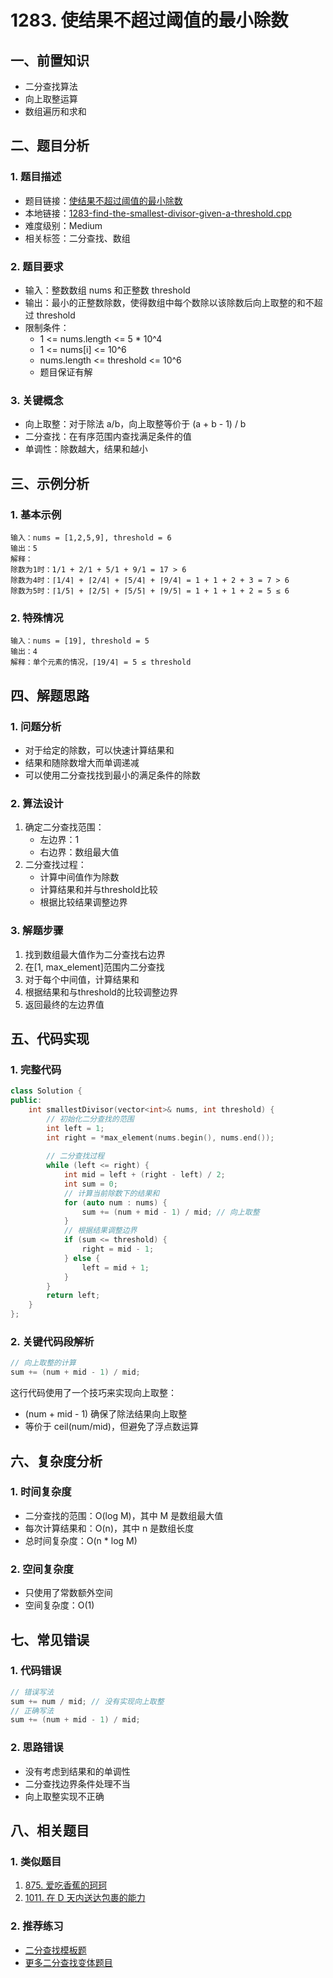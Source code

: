 # 1283. 使结果不超过阈值的最小除数

## 一、前置知识
- 二分查找算法
- 向上取整运算
- 数组遍历和求和

## 二、题目分析

### 1. 题目描述
- 题目链接：[使结果不超过阈值的最小除数](https://leetcode.cn/problems/find-the-smallest-divisor-given-a-threshold/description/)
- 本地链接：[1283-find-the-smallest-divisor-given-a-threshold.cpp](../Algorithm/LeetCode/All/1283-find-the-smallest-divisor-given-a-threshold.cpp)
- 难度级别：Medium
- 相关标签：二分查找、数组

### 2. 题目要求
- 输入：整数数组 nums 和正整数 threshold
- 输出：最小的正整数除数，使得数组中每个数除以该除数后向上取整的和不超过 threshold
- 限制条件：
  - 1 <= nums.length <= 5 * 10^4
  - 1 <= nums[i] <= 10^6
  - nums.length <= threshold <= 10^6
  - 题目保证有解

### 3. 关键概念
- 向上取整：对于除法 a/b，向上取整等价于 (a + b - 1) / b
- 二分查找：在有序范围内查找满足条件的值
- 单调性：除数越大，结果和越小

## 三、示例分析

### 1. 基本示例
```
输入：nums = [1,2,5,9], threshold = 6
输出：5
解释：
除数为1时：1/1 + 2/1 + 5/1 + 9/1 = 17 > 6
除数为4时：⌈1/4⌉ + ⌈2/4⌉ + ⌈5/4⌉ + ⌈9/4⌉ = 1 + 1 + 2 + 3 = 7 > 6
除数为5时：⌈1/5⌉ + ⌈2/5⌉ + ⌈5/5⌉ + ⌈9/5⌉ = 1 + 1 + 1 + 2 = 5 ≤ 6
```

### 2. 特殊情况
```
输入：nums = [19], threshold = 5
输出：4
解释：单个元素的情况，⌈19/4⌉ = 5 ≤ threshold
```

## 四、解题思路

### 1. 问题分析
- 对于给定的除数，可以快速计算结果和
- 结果和随除数增大而单调递减
- 可以使用二分查找找到最小的满足条件的除数

### 2. 算法设计
1. 确定二分查找范围：
   - 左边界：1
   - 右边界：数组最大值
2. 二分查找过程：
   - 计算中间值作为除数
   - 计算结果和并与threshold比较
   - 根据比较结果调整边界

### 3. 解题步骤
1. 找到数组最大值作为二分查找右边界
2. 在[1, max_element]范围内二分查找
3. 对于每个中间值，计算结果和
4. 根据结果和与threshold的比较调整边界
5. 返回最终的左边界值

## 五、代码实现

### 1. 完整代码
```cpp
class Solution {
public:
    int smallestDivisor(vector<int>& nums, int threshold) {
        // 初始化二分查找的范围
        int left = 1;
        int right = *max_element(nums.begin(), nums.end());
        
        // 二分查找过程
        while (left <= right) {
            int mid = left + (right - left) / 2;
            int sum = 0;
            // 计算当前除数下的结果和
            for (auto num : nums) {
                sum += (num + mid - 1) / mid; // 向上取整
            }
            // 根据结果调整边界
            if (sum <= threshold) {
                right = mid - 1;
            } else {
                left = mid + 1;
            }
        }
        return left;
    }
};
```

### 2. 关键代码段解析
```cpp
// 向上取整的计算
sum += (num + mid - 1) / mid;
```
这行代码使用了一个技巧来实现向上取整：
- (num + mid - 1) 确保了除法结果向上取整
- 等价于 ceil(num/mid)，但避免了浮点数运算

## 六、复杂度分析

### 1. 时间复杂度
- 二分查找的范围：O(log M)，其中 M 是数组最大值
- 每次计算结果和：O(n)，其中 n 是数组长度
- 总时间复杂度：O(n * log M)

### 2. 空间复杂度
- 只使用了常数额外空间
- 空间复杂度：O(1)

## 七、常见错误

### 1. 代码错误
```cpp
// 错误写法
sum += num / mid; // 没有实现向上取整
// 正确写法
sum += (num + mid - 1) / mid;
```

### 2. 思路错误
- 没有考虑到结果和的单调性
- 二分查找边界条件处理不当
- 向上取整实现不正确

## 八、相关题目

### 1. 类似题目
1. [875. 爱吃香蕉的珂珂](https://leetcode.cn/problems/koko-eating-bananas/)
2. [1011. 在 D 天内送达包裹的能力](https://leetcode.cn/problems/capacity-to-ship-packages-within-d-days/)

### 2. 推荐练习
- [二分查找模板题](https://leetcode.cn/problems/binary-search/)
- [更多二分查找变体题目](https://leetcode.cn/tag/binary-search/)
